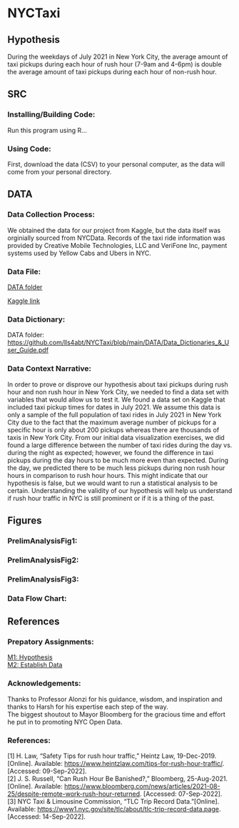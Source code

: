 # NYCTaxi

## Hypothesis
During the weekdays of July 2021 in New York City, the average amount of taxi pickups during each hour of rush hour (7-9am and 4-6pm) is double the average amount of taxi pickups during each hour of non-rush hour.

## SRC
### Installing/Building Code:
Run this program using R...

### Using Code:
First, download the data (CSV) to your personal computer, as the data will come from your personal directory.

## DATA
### Data Collection Process:

We obtained the data for our project from Kaggle, but the data itself was orginially sourced from NYCData. Records of the taxi ride information was provided by Creative Mobile Technologies, LLC and VeriFone Inc, payment systems used by Yellow Cabs and Ubers in NYC.

### Data File:
<a href="https://github.com/lls4abt/NYCTaxi/blob/main/DATA/taxi_tripdata.csv">DATA folder</a>

<a href="https://www.kaggle.com/datasets/anandaramg/taxi-trip-data-nyc?resource=download&select=taxi_tripdata.csv">Kaggle link</a>

### Data Dictionary:
DATA folder: https://github.com/lls4abt/NYCTaxi/blob/main/DATA/Data_Dictionaries_&_User_Guide.pdf

### Data Context Narrative:
In order to prove or disprove our hypothesis about taxi pickups during rush hour and non rush hour in New York City, we needed to find a data set with variables that would allow us to test it. We found a data set on Kaggle that included taxi pickup times for dates in July 2021. We assume this data is only a sample of the full population of taxi rides in July 2021 in New York City due to the fact that the maximum average number of pickups for a specific hour is only about 200 pickups whereas there are thousands of taxis in New York City. From our initial data visualization exercises, we did found a large difference between the number of taxi rides during the day vs. during the night as expected; however, we found the difference in taxi pickups during the day hours to be much more even than expected. During the day, we predicted there to be much less pickups during non rush hour hours in comparison to rush hour hours. This might indicate that our hypothesis is false, but we would want to run a statistical analysis to be certain. Understanding the validity of our hypothesis will help us understand if rush hour traffic in NYC is still prominent or if it is a thing of the past. 

## Figures
### PrelimAnalysisFig1:


### PrelimAnalysisFig2:


### PrelimAnalysisFig3:


### Data Flow Chart:


## References

### Prepatory Assignments: 
<a href="https://github.com/lls4abt/NYCTaxi/files/9620518/MI1.Hypothesis.pdf">M1: Hypothesis</a> <br>
<a href="https://github.com/lls4abt/NYCTaxi/files/9620517/M2.pdf">M2: Establish Data</a>

### Acknowledgements: 
Thanks to Professor Alonzi for his guidance, wisdom, and inspiration and thanks to Harsh for his expertise each step of the way. <br>
The biggest shoutout to Mayor Bloomberg for the gracious time and effort he put in to promoting NYC Open Data. 

### References: 
[1] H. Law, “Safety Tips for rush hour traffic,” Heintz Law, 19-Dec-2019. [Online]. Available: https://www.heintzlaw.com/tips-for-rush-hour-traffic/. [Accessed: 09-Sep-2022]. <br>
[2] J. S. Russell, “Can Rush Hour Be Banished?,” Bloomberg, 25-Aug-2021. [Online]. Available: https://www.bloomberg.com/news/articles/2021-08-25/despite-remote-work-rush-hour-returned. [Accessed: 07-Sep-2022]. <br>
[3] NYC Taxi & Limousine Commission, “TLC Trip Record Data.”[Online]. Available: https://www1.nyc.gov/site/tlc/about/tlc-trip-record-data.page. [Accessed: 14-Sep-2022]. 

